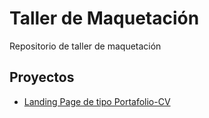 # Taller de Maquetación

Repositorio de taller de maquetación

## Proyectos

- [Landing Page de tipo Portafolio-CV](https://ElianLalangui.github.io/youtube-taller-maquetacion/portafolio)